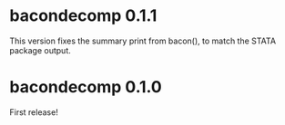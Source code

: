 # bacondecomp 0.1.1
This version fixes the summary print from bacon(), to match the STATA package output.

# bacondecomp 0.1.0
First release!
